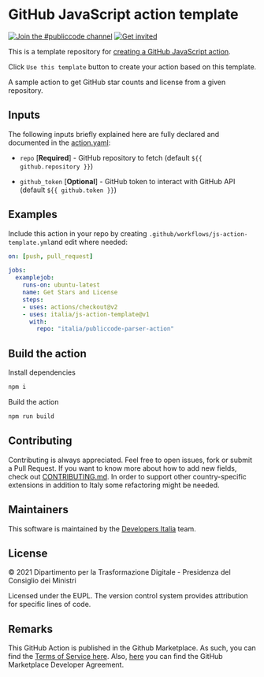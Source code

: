 # GitHub JavaScript action template

[![Join the #publiccode channel](https://img.shields.io/badge/Slack%20channel-%23publiccode-blue.svg?logo=slack)](https://developersitalia.slack.com/messages/CAM3F785T)
[![Get invited](https://slack.developers.italia.it/badge.svg)](https://slack.developers.italia.it/)

This is a template repository for [creating a GitHub JavaScript action](https://docs.github.com/en/actions/creating-actions/creating-a-javascript-action).

Click `Use this template` button to create your action based on this template.

A sample action to get GitHub star counts and license from a given repository.

## Inputs

The following inputs briefly explained here are fully declared and documented in the [action.yaml](action.yaml):

* `repo` [**Required**] - GitHub repository to fetch (default `${{ github.repository }}`)

* `github_token` [**Optional**] - GitHub token to interact with GitHub API (default `${{ github.token }}`)

## Examples

Include this action in your repo by creating 
`.github/workflows/js-action-template.yml`and edit where needed:

```yml
on: [push, pull_request]

jobs:
  examplejob:
    runs-on: ubuntu-latest
    name: Get Stars and License
    steps:
    - uses: actions/checkout@v2
    - uses: italia/js-action-template@v1
      with:
        repo: "italia/publiccode-parser-action"
```

## Build the action

Install dependencies

```sh
npm i
```

Build the action

```sh
npm run build
```

## Contributing

Contributing is always appreciated.
Feel free to open issues, fork or submit a Pull Request.
If you want to know more about how to add new fields, check out [CONTRIBUTING.md](CONTRIBUTING.md).
In order to support other country-specific extensions in addition to Italy some
refactoring might be needed.

## Maintainers

This software is maintained by the
[Developers Italia](https://developers.italia.it/) team.

## License

© 2021 Dipartimento per la Trasformazione Digitale - Presidenza del Consiglio dei
Ministri

Licensed under the EUPL.
The version control system provides attribution for specific lines of code.

## Remarks

This GitHub Action is published in the Github Marketplace.
As such, you can find the [Terms of Service here](https://docs.github.com/en/free-pro-team@latest/github/site-policy/github-marketplace-terms-of-service).
Also, [here](https://docs.github.com/en/free-pro-team@latest/github/site-policy/github-marketplace-developer-agreement)
you can find the GitHub Marketplace Developer Agreement.
